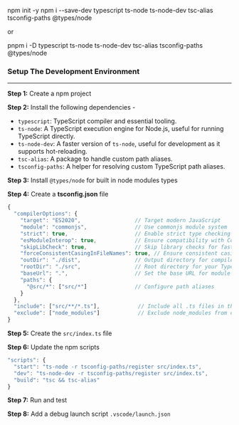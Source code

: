 npm init -y
npm i --save-dev typescript ts-node ts-node-dev tsc-alias tsconfig-paths @types/node 

or

pnpm i -D typescript ts-node ts-node-dev tsc-alias tsconfig-paths @types/node 

### **Setup The Development Environment**

---

**Step 1:** Create a npm project

**Step 2:** Install the following dependencies -

- `typescript`: TypeScript compiler and essential tooling.
- `ts-node`: A TypeScript execution engine for Node.js, useful for running TypeScript directly.
- `ts-node-dev`: A faster version of `ts-node`, useful for development as it supports hot-reloading.
- `tsc-alias`: A package to handle custom path aliases.
- `tsconfig-paths`: A helper for resolving custom TypeScript path aliases.

**Step 3:** Install `@types/node` for built in node modules types

**Step 4:** Create a **tsconfig.json** file

```jsx
{
  "compilerOptions": {
    "target": "ES2020",                 // Target modern JavaScript
    "module": "commonjs",               // Use commonjs module system
    "strict": true,                     // Enable strict type checking
    "esModuleInterop": true,            // Ensure compatibility with CommonJS and ES modules
    "skipLibCheck": true,               // Skip library checks for faster build times
    "forceConsistentCasingInFileNames": true, // Ensure consistent casing in imports
    "outDir": "./dist",                 // Output directory for compiled JavaScript
    "rootDir": "./src",                 // Root directory for your TypeScript source files
    "baseUrl": ".",                     // Set the base URL for module resolution
    "paths": {
      "@src/*": ["src/*"]               // Configure path aliases
    }
  },
  "include": ["src/**/*.ts"],            // Include all .ts files in the src folder
  "exclude": ["node_modules"]            // Exclude node_modules from compilation
}

```

**Step 5:** Create the `src/index.ts` file

**Step 6:** Update the npm scripts

```jsx
"scripts": {
  "start": "ts-node -r tsconfig-paths/register src/index.ts",
  "dev": "ts-node-dev -r tsconfig-paths/register src/index.ts",
  "build": "tsc && tsc-alias"
}

```

**Step 7:** Run and test

**Step 8:** Add a debug launch script `.vscode/launch.json`